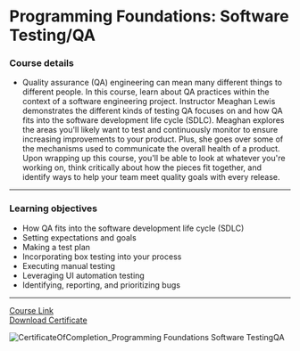 # Programming Foundations: Software Testing/QA
### Course details
- Quality assurance (QA) engineering can mean many different things to different people. In this course, learn about QA practices within the context of a software engineering project. Instructor Meaghan Lewis demonstrates the different kinds of testing QA focuses on and how QA fits into the software development life cycle (SDLC). Meaghan explores the areas you'll likely want to test and continuously monitor to ensure increasing improvements to your product. Plus, she goes over some of the mechanisms used to communicate the overall health of a product. Upon wrapping up this course, you'll be able to look at whatever you're working on, think critically about how the pieces fit together, and identify ways to help your team meet quality goals with every release.
---
### Learning objectives
- How QA fits into the software development life cycle (SDLC)
- Setting expectations and goals
- Making a test plan
- Incorporating box testing into your process
- Executing manual testing
- Leveraging UI automation testing
- Identifying, reporting, and prioritizing bugs
-------------------------------
[Course Link](https://www.linkedin.com/learning/html-essential-training-4)
<br>[Download Certificate](https://drive.google.com/file/d/16_q9E5c283R55ki813Qx05h-ltv14pIy/view?usp=sharing)

![CertificateOfCompletion_Programming Foundations Software TestingQA](https://user-images.githubusercontent.com/52893501/137819979-7a8a92e6-96a7-4e5b-99e5-caa2336e79fd.jpg)